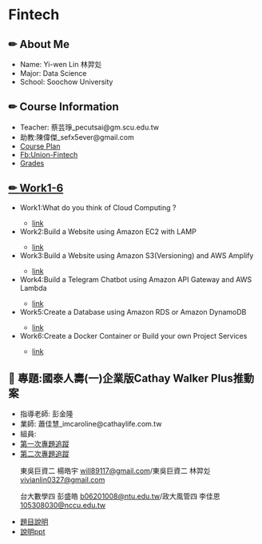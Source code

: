 # Fintech
<h2>&#x270F; About Me</h2>
 <ul>
  <li>Name: Yi-wen Lin 林羿彣</li>
  <li>Major: Data Science</li>
  <li>School: Soochow University</li>
 </ul>
<h2>&#x270F; Course Information</h2>
 <ul>
  <li>Teacher: 蔡芸琤_pecutsai@gm.scu.edu.tw</li>
  <li>助教:陳偉傑_sefx5ever@gmail.com</li>
  <li><a href="http://doc.sys.scu.edu.tw/teachplanHtml/1092/1092BDM21301.html">Course Plan</a></li>
  <li><a href="https://www.facebook.com/Union-FinTech-101521661481885">Fb:Union-Fintech</a></li>
  <li><a href="https://docs.google.com/spreadsheets/u/1/d/19zVTnEKT4-yo4CVhMYEkP6iGacUsVwxU35vEMthmKrI/edit#gid=0">Grades</li>
 </ul>
<h2>&#x270F;  <a href="https://docs.google.com/presentation/d/1RCUnZUk5qfb_ukjVjv5ievIR-3ZHs6Do/edit#slide=id.p12">Work1-6</a></h2>
  <ul>
   <li>Work1:What do you think of Cloud Computing ?</li>
   <ul>
   <li><a href="https://github.com/yiwenlin0327/Fintech/blob/main/HW/20210308Cloud_Computing.md">link</a></li>
   </ul>
   <li>Work2:Build a Website using Amazon EC2 with LAMP</li>
   <ul>
   <li><a href="https://www.youtube.com/watch?v=0caJO_S3Z8k">link</a></li>
   </ul>
   <li>Work3:Build a Website using Amazon S3(Versioning) and AWS Amplify</li>
   <ul>
   <li><a href="https://www.youtube.com/watch?v=kSJCaKWdgGw">link</a></li>
   </ul>
   <li>Work4:Build a Telegram Chatbot using Amazon API Gateway and AWS Lambda</li>
   <ul>
   <li><a href="https://youtu.be/5A5i59TOKco">link</a></li>
   </ul>
   <li>Work5:Create a Database using Amazon RDS or Amazon DynamoDB</li>
   <ul>
   <li><a href="https://youtu.be/7D_KfoReulw">link</a></li>
   </ul>
   <li>Work6:Create a Docker Container or Build your own Project Services</li>
   <ul>
   <li><a href="">link</a></li>
   </ul>
  </ul>
<h2>&#x1F4DD; 專題:國泰人壽(一)企業版Cathay Walker Plus推動案</h2>
<ul>
 <li>指導老師: 彭金隆</li>
 <li>業師: 蕭佳慧_imcaroline@cathaylife.com.tw</li>
 <li>組員:</li>
 <li><a href="https://drive.google.com/file/d/1RgLSnZlCgGxsPMJ2LtD2aKw-cmNZxdSv/view?usp=sharing">第一次專題追蹤</a></li>
 <li><a href="https://docs.google.com/presentation/d/1jjJJ22DlRf8AJNfJ5M_Q1qxPRRNYIyYTEbUyLe6Jo0w/edit?usp=sharing">第二次專題追蹤</a></li>
 
 東吳巨資二 楊皓宇 will89117@gmail.com/東吳巨資二 林羿彣 vivianlin0327@gmail.com
 
 台大數學四 彭盛皓 b06201008@ntu.edu.tw/政大風管四 李佳恩 105308030@nccu.edu.tw
 <li><a href="https://docs.google.com/spreadsheets/d/1TOt1oxTvXnUgcdJFwg7Y29jYtDaC_svoLRFdPjPu8J8/edit#gid=694081390">題目說明</a></li>
 <li><a href="https://drive.google.com/file/d/1PE5uE8_4QL-MDYs1O2ZuWhWQJBtct3QA/view">說明ppt</a></li>
</ul>
 


